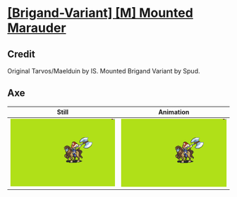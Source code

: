 # [\[Brigand-Variant\] \[M\] Mounted Marauder](../)

## Credit

Original Tarvos/Maelduin by IS.
Mounted Brigand Variant by Spud.
	
## Axe

| Still | Animation |
| :---: | :-------: |
| ![Axe still](./Axe_000.png) | ![Axe animation](./Axe.gif) |
